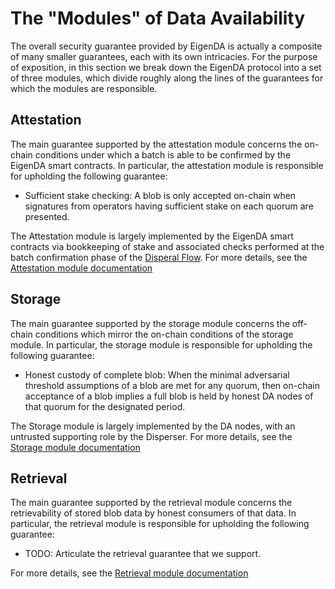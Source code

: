 
# The "Modules" of Data Availability

The overall security guarantee provided by EigenDA is actually a composite of many smaller guarantees, each with its own intricacies. For the purpose of exposition, in this section we break down the EigenDA protocol into a set of three modules, which divide roughly along the lines of the guarantees for which the modules are responsible. 

## Attestation
The main guarantee supported by the attestation module concerns the on-chain conditions under which a batch is able to be confirmed by the EigenDA smart contracts. In particular, the attestation module is responsible for upholding the following guarantee:
- Sufficient stake checking: A blob is only accepted on-chain when signatures from operators having sufficient stake on each quorum are presented. 

The Attestation module is largely implemented by the EigenDA smart contracts via bookkeeping of stake and associated checks performed at the batch confirmation phase of the [Disperal Flow](../flows/dispersal.md). For more details, see the [Attestation module documentation](./attestation/attestation.md)

## Storage
The main guarantee supported by the storage module concerns the off-chain conditions which mirror the on-chain conditions of the storage module. In particular, the storage module is responsible for upholding the following guarantee:
- Honest custody of complete blob: When the minimal adversarial threshold assumptions of a blob are met for any quorum, then on-chain acceptance of a blob implies a full blob is held by honest DA nodes of that quorum for the designated period.

The Storage module is largely implemented by the DA nodes, with an untrusted supporting role by the Disperser. For more details, see the 
[Storage module documentation](./storage/overview.md)

## Retrieval 
The main guarantee supported by the retrieval module concerns the retrievability of stored blob data by honest consumers of that data. In particular, the retrieval module is responsible for upholding the following guarantee:
- TODO: Articulate the retrieval guarantee that we support. 

For more details, see the [Retrieval module documentation](./retrieval/retrieval.md)
